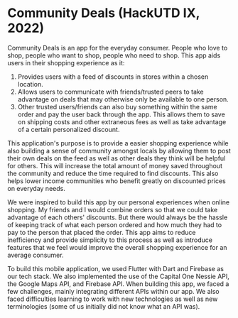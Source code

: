 # Community Deals (HackUTD IX, 2022)

Community Deals is an app for the everyday consumer. People who love to shop,
people who want to shop, people who need to shop.
This app aids users in their shopping experience as it:

1. Provides users with a feed of discounts in stores within a chosen location.
2. Allows users to communicate with friends/trusted peers to take advantage on deals that may otherwise only be available to one person.
3. Other trusted users/friends can also buy something within the same order and pay the user back through the app. This allows them to save on shipping costs and other extraneous fees as well as take advantage of a certain personalized discount.

This application's purpose is to provide a easier shopping experience while also building a sense of community amongst locals by allowing them to post their own deals on the feed as well as other deals they think will be helpful for others. This will increase the total amount of money saved throughout the community and reduce the time required to find discounts. This also helps lower income communities who benefit greatly on discounted prices on everyday needs.

We were inspired to build this app by our personal experiences when online shopping. My friends and I would combine orders so that we could take advantage of each others' discounts. But there would always be the hassle of keeping track of what each person ordered and how much they had to pay to the person that placed the order. This app aims to reduce inefficiency and provide simplicity to this process as well as introduce features that we feel would improve the overall shopping experience for an average consumer.

To build this mobile application, we used Flutter with Dart and Firebase as our tech stack. We also implemented the use of the Capital One Nessie API, the Google Maps API, and Firebase API. When building this app, we faced a few challenges, mainly integrating different APIs within our app. We also faced difficulties learning to work with new technologies as well as new terminologies (some of us initially did not know what an API was).
